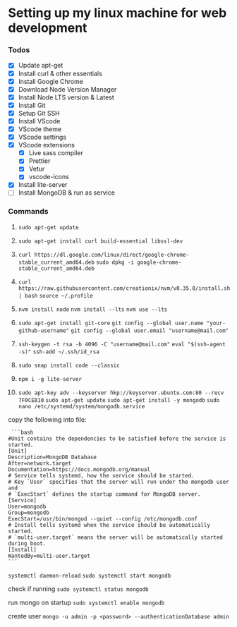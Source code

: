 # Setting up my linux machine for web development

### Todos

- [x] Update apt-get
- [x] Install curl & other essentials
- [x] Install Google Chrome
- [x] Download Node Version Manager
- [x] Install Node LTS version & Latest
- [x] Install Git
- [x] Setup Git SSH
- [x] Install VScode
- [x] VScode theme
- [x] VScode settings
- [x] VScode extensions
  - [x] Live sass compiler
  - [x] Prettier
  - [x] Vetur
  - [x] vscode-icons
- [x] Install lite-server
- [ ] Install MongoDB & run as service

### Commands


1.  `sudo apt-get update`

2.  `sudo apt-get install curl build-essential libssl-dev`

3.  `curl https://dl.google.com/linux/direct/google-chrome-stable_current_amd64.deb`
    `sudo dpkg -i google-chrome-stable_current_amd64.deb`

4.  `curl https://raw.githubusercontent.com/creationix/nvm/v0.35.0/install.sh | bash`
    `source ~/.profile`

5.  `nvm install node`
    `nvm install --lts`
    `nvm use --lts`

6.  `sudo apt-get install git-core`
    `git config --global user.name "your-github-username"`
    `git config --global user.email "username@mail.com"`

7.  `ssh-keygen -t rsa -b 4096 -C "username@mail.com"`
`eval "$(ssh-agent -s)"`
`ssh-add ~/.ssh/id_rsa`

8.  `sudo snap install code --classic`

12. `npm i -g lite-server`

13. `sudo apt-key adv --keyserver hkp://keyserver.ubuntu.com:80 --recv 7F0CEB10`
    `sudo apt-get update`
    `sudo apt-get install -y mongodb`
    `sudo nano /etc/systemd/system/mongodb.service`

  copy the following into file:

     ```bash 
    #Unit contains the dependencies to be satisfied before the service is started.
    [Unit]
    Description=MongoDB Database
    After=network.target
    Documentation=https://docs.mongodb.org/manual
    # Service tells systemd, how the service should be started.
    # Key `User` specifies that the server will run under the mongodb user and
    # `ExecStart` defines the startup command for MongoDB server.
    [Service]
    User=mongodb
    Group=mongodb
    ExecStart=/usr/bin/mongod --quiet --config /etc/mongodb.conf
    # Install tells systemd when the service should be automatically started.
    # `multi-user.target` means the server will be automatically started during boot.
    [Install]
    WantedBy=multi-user.target
    ```

`systemctl daemon-reload`
`sudo systemctl start mongodb`

check if running 
`sudo systemctl status mongodb`

run mongo on startup
`sudo systemctl enable mongodb`

create user
`mongo -u admin -p <password> --authenticationDatabase admin`
